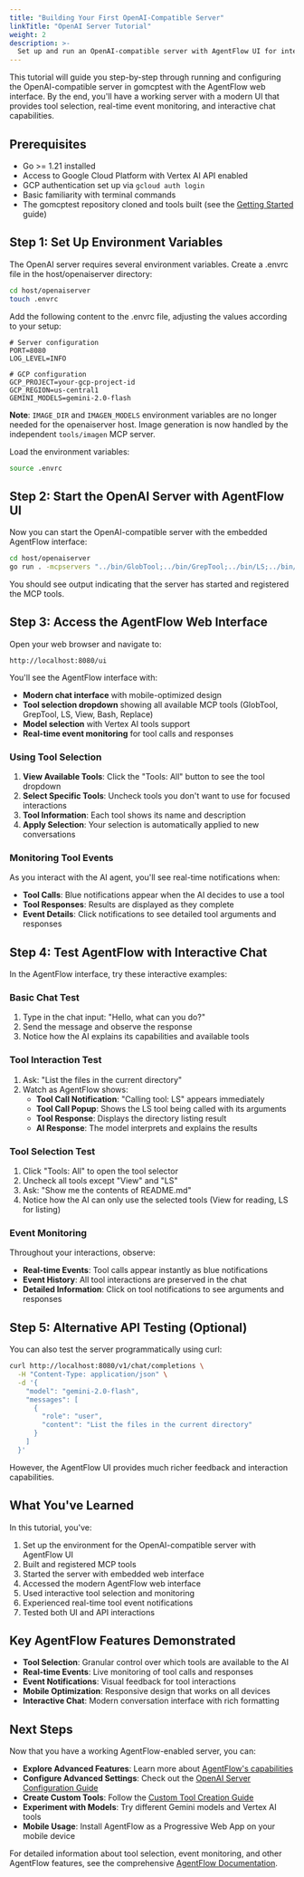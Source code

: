 ```yaml
---
title: "Building Your First OpenAI-Compatible Server"
linkTitle: "OpenAI Server Tutorial"
weight: 2
description: >-
  Set up and run an OpenAI-compatible server with AgentFlow UI for interactive tool management and real-time event monitoring
---
```


This tutorial will guide you step-by-step through running and configuring the OpenAI-compatible server in gomcptest with the AgentFlow web interface. By the end, you'll have a working server with a modern UI that provides tool selection, real-time event monitoring, and interactive chat capabilities.

## Prerequisites

- Go >= 1.21 installed
- Access to Google Cloud Platform with Vertex AI API enabled
- GCP authentication set up via `gcloud auth login`
- Basic familiarity with terminal commands
- The gomcptest repository cloned and tools built (see the [Getting Started](../getting-started/) guide)

## Step 1: Set Up Environment Variables

The OpenAI server requires several environment variables. Create a .envrc file in the host/openaiserver directory:

```bash
cd host/openaiserver
touch .envrc
```

Add the following content to the .envrc file, adjusting the values according to your setup:

```
# Server configuration
PORT=8080
LOG_LEVEL=INFO

# GCP configuration
GCP_PROJECT=your-gcp-project-id
GCP_REGION=us-central1
GEMINI_MODELS=gemini-2.0-flash
```

**Note**: `IMAGE_DIR` and `IMAGEN_MODELS` environment variables are no longer needed for the openaiserver host. Image generation is now handled by the independent `tools/imagen` MCP server.

Load the environment variables:

```bash
source .envrc
```

## Step 2: Start the OpenAI Server with AgentFlow UI

Now you can start the OpenAI-compatible server with the embedded AgentFlow interface:

```bash
cd host/openaiserver
go run . -mcpservers "../bin/GlobTool;../bin/GrepTool;../bin/LS;../bin/View;../bin/Bash;../bin/Replace"
```

You should see output indicating that the server has started and registered the MCP tools.

## Step 3: Access the AgentFlow Web Interface

Open your web browser and navigate to:

```
http://localhost:8080/ui
```

You'll see the AgentFlow interface with:
- **Modern chat interface** with mobile-optimized design
- **Tool selection dropdown** showing all available MCP tools (GlobTool, GrepTool, LS, View, Bash, Replace)
- **Model selection** with Vertex AI tools support
- **Real-time event monitoring** for tool calls and responses

### Using Tool Selection

1. **View Available Tools**: Click the "Tools: All" button to see the tool dropdown
2. **Select Specific Tools**: Uncheck tools you don't want to use for focused interactions
3. **Tool Information**: Each tool shows its name and description
4. **Apply Selection**: Your selection is automatically applied to new conversations

### Monitoring Tool Events

As you interact with the AI agent, you'll see real-time notifications when:
- **Tool Calls**: Blue notifications appear when the AI decides to use a tool
- **Tool Responses**: Results are displayed as they complete
- **Event Details**: Click notifications to see detailed tool arguments and responses

## Step 4: Test AgentFlow with Interactive Chat

In the AgentFlow interface, try these interactive examples:

### Basic Chat Test
1. Type in the chat input: "Hello, what can you do?"
2. Send the message and observe the response
3. Notice how the AI explains its capabilities and available tools

### Tool Interaction Test  
1. Ask: "List the files in the current directory"
2. Watch as AgentFlow shows:
   - **Tool Call Notification**: "Calling tool: LS" appears immediately
   - **Tool Call Popup**: Shows the LS tool being called with its arguments
   - **Tool Response**: Displays the directory listing result
   - **AI Response**: The model interprets and explains the results

### Tool Selection Test
1. Click "Tools: All" to open the tool selector
2. Uncheck all tools except "View" and "LS"
3. Ask: "Show me the contents of README.md"
4. Notice how the AI can only use the selected tools (View for reading, LS for listing)

### Event Monitoring
Throughout your interactions, observe:
- **Real-time Events**: Tool calls appear instantly as blue notifications
- **Event History**: All tool interactions are preserved in the chat
- **Detailed Information**: Click on tool notifications to see arguments and responses

## Step 5: Alternative API Testing (Optional)

You can also test the server programmatically using curl:

```bash
curl http://localhost:8080/v1/chat/completions \
  -H "Content-Type: application/json" \
  -d '{
    "model": "gemini-2.0-flash",
    "messages": [
      {
        "role": "user",
        "content": "List the files in the current directory"
      }
    ]
  }'
```

However, the AgentFlow UI provides much richer feedback and interaction capabilities.

## What You've Learned

In this tutorial, you've:
1. Set up the environment for the OpenAI-compatible server with AgentFlow UI
2. Built and registered MCP tools
3. Started the server with embedded web interface
4. Accessed the modern AgentFlow web interface
5. Used interactive tool selection and monitoring
6. Experienced real-time tool event notifications
7. Tested both UI and API interactions

## Key AgentFlow Features Demonstrated

- **Tool Selection**: Granular control over which tools are available to the AI
- **Real-time Events**: Live monitoring of tool calls and responses
- **Event Notifications**: Visual feedback for tool interactions
- **Mobile Optimization**: Responsive design that works on all devices
- **Interactive Chat**: Modern conversation interface with rich formatting

## Next Steps

Now that you have a working AgentFlow-enabled server, you can:
- **Explore Advanced Features**: Learn more about [AgentFlow's capabilities](../../explanation/agentflow/)
- **Configure Advanced Settings**: Check out the [OpenAI Server Configuration Guide](../../how-to/configure-openaiserver/)
- **Create Custom Tools**: Follow the [Custom Tool Creation Guide](../../how-to/create-custom-tool/)
- **Experiment with Models**: Try different Gemini models and Vertex AI tools
- **Mobile Usage**: Install AgentFlow as a Progressive Web App on your mobile device

For detailed information about tool selection, event monitoring, and other AgentFlow features, see the comprehensive [AgentFlow Documentation](../../explanation/agentflow/).